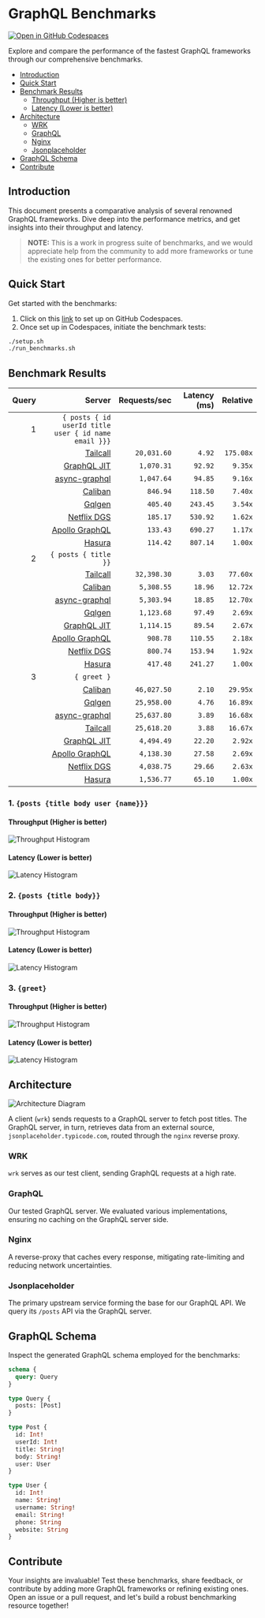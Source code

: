 # GraphQL Benchmarks <!-- omit from toc -->

[![Open in GitHub Codespaces](https://github.com/codespaces/badge.svg)](https://codespaces.new/tailcallhq/graphql-benchmarks)

Explore and compare the performance of the fastest GraphQL frameworks through our comprehensive benchmarks.

- [Introduction](#introduction)
- [Quick Start](#quick-start)
- [Benchmark Results](#benchmark-results)
  - [Throughput (Higher is better)](#throughput-higher-is-better)
  - [Latency (Lower is better)](#latency-lower-is-better)
- [Architecture](#architecture)
  - [WRK](#wrk)
  - [GraphQL](#graphql)
  - [Nginx](#nginx)
  - [Jsonplaceholder](#jsonplaceholder)
- [GraphQL Schema](#graphql-schema)
- [Contribute](#contribute)

[Tailcall]: https://github.com/tailcallhq/tailcall
[Gqlgen]: https://github.com/99designs/gqlgen
[Apollo GraphQL]: https://github.com/apollographql/apollo-server
[Netflix DGS]: https://github.com/netflix/dgs-framework
[Caliban]: https://github.com/ghostdogpr/caliban
[async-graphql]: https://github.com/async-graphql/async-graphql
[Hasura]: https://github.com/hasura/graphql-engine
[GraphQL JIT]: https://github.com/zalando-incubator/graphql-jit

## Introduction

This document presents a comparative analysis of several renowned GraphQL frameworks. Dive deep into the performance metrics, and get insights into their throughput and latency.

> **NOTE:** This is a work in progress suite of benchmarks, and we would appreciate help from the community to add more frameworks or tune the existing ones for better performance.

## Quick Start

Get started with the benchmarks:

1. Click on this [link](https://codespaces.new/tailcallhq/graphql-benchmarks) to set up on GitHub Codespaces.
2. Once set up in Codespaces, initiate the benchmark tests:

```bash
./setup.sh
./run_benchmarks.sh
```

## Benchmark Results

<!-- PERFORMANCE_RESULTS_START -->

| Query | Server | Requests/sec | Latency (ms) | Relative |
|-------:|--------:|--------------:|--------------:|---------:|
| 1 | `{ posts { id userId title user { id name email }}}` |
|| [Tailcall] | `20,031.60` | `4.92` | `175.08x` |
|| [GraphQL JIT] | `1,070.31` | `92.92` | `9.35x` |
|| [async-graphql] | `1,047.64` | `94.85` | `9.16x` |
|| [Caliban] | `846.94` | `118.50` | `7.40x` |
|| [Gqlgen] | `405.40` | `243.45` | `3.54x` |
|| [Netflix DGS] | `185.17` | `530.92` | `1.62x` |
|| [Apollo GraphQL] | `133.43` | `690.27` | `1.17x` |
|| [Hasura] | `114.42` | `807.14` | `1.00x` |
| 2 | `{ posts { title }}` |
|| [Tailcall] | `32,398.30` | `3.03` | `77.60x` |
|| [Caliban] | `5,308.55` | `18.96` | `12.72x` |
|| [async-graphql] | `5,303.94` | `18.85` | `12.70x` |
|| [Gqlgen] | `1,123.68` | `97.49` | `2.69x` |
|| [GraphQL JIT] | `1,114.15` | `89.54` | `2.67x` |
|| [Apollo GraphQL] | `908.78` | `110.55` | `2.18x` |
|| [Netflix DGS] | `800.74` | `153.94` | `1.92x` |
|| [Hasura] | `417.48` | `241.27` | `1.00x` |
| 3 | `{ greet }` |
|| [Caliban] | `46,027.50` | `2.10` | `29.95x` |
|| [Gqlgen] | `25,958.00` | `4.76` | `16.89x` |
|| [async-graphql] | `25,637.80` | `3.89` | `16.68x` |
|| [Tailcall] | `25,618.20` | `3.88` | `16.67x` |
|| [GraphQL JIT] | `4,494.49` | `22.20` | `2.92x` |
|| [Apollo GraphQL] | `4,138.30` | `27.58` | `2.69x` |
|| [Netflix DGS] | `4,038.75` | `29.66` | `2.63x` |
|| [Hasura] | `1,536.77` | `65.10` | `1.00x` |

<!-- PERFORMANCE_RESULTS_END -->



### 1. `{posts {title body user {name}}}`
#### Throughput (Higher is better)

![Throughput Histogram](assets/req_sec_histogram1.png)

#### Latency (Lower is better)

![Latency Histogram](assets/latency_histogram1.png)

### 2. `{posts {title body}}`
#### Throughput (Higher is better)

![Throughput Histogram](assets/req_sec_histogram2.png)

#### Latency (Lower is better)

![Latency Histogram](assets/latency_histogram2.png)

### 3. `{greet}`
#### Throughput (Higher is better)

![Throughput Histogram](assets/req_sec_histogram3.png)

#### Latency (Lower is better)

![Latency Histogram](assets/latency_histogram3.png)

## Architecture

![Architecture Diagram](assets/architecture.png)

A client (`wrk`) sends requests to a GraphQL server to fetch post titles. The GraphQL server, in turn, retrieves data from an external source, `jsonplaceholder.typicode.com`, routed through the `nginx` reverse proxy.

### WRK

`wrk` serves as our test client, sending GraphQL requests at a high rate.

### GraphQL

Our tested GraphQL server. We evaluated various implementations, ensuring no caching on the GraphQL server side.

### Nginx

A reverse-proxy that caches every response, mitigating rate-limiting and reducing network uncertainties.

### Jsonplaceholder

The primary upstream service forming the base for our GraphQL API. We query its `/posts` API via the GraphQL server.

## GraphQL Schema

Inspect the generated GraphQL schema employed for the benchmarks:

```graphql
schema {
  query: Query
}

type Query {
  posts: [Post]
}

type Post {
  id: Int!
  userId: Int!
  title: String!
  body: String!
  user: User
}

type User {
  id: Int!
  name: String!
  username: String!
  email: String!
  phone: String
  website: String
}
```

## Contribute

Your insights are invaluable! Test these benchmarks, share feedback, or contribute by adding more GraphQL frameworks or refining existing ones. Open an issue or a pull request, and let's build a robust benchmarking resource together!
